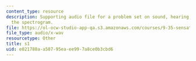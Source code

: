 ```yaml
---
content_type: resource
description: Supporting audio file for a problem set on sound, hearing, and building
  the spectrogram.
file: https://ol-ocw-studio-app-qa.s3.amazonaws.com/courses/9-35-sensation-and-perception-spring-2009/e021788aa50795eaee997a8ce0b3cbd6_s1.wav
file_type: audio/x-wav
resourcetype: Other
title: s1
uid: e021788a-a507-95ea-ee99-7a8ce0b3cbd6
---
```

